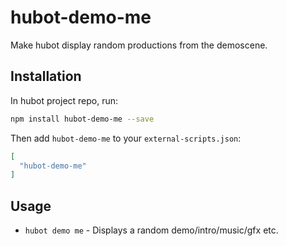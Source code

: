 # hubot-demo-me

Make hubot display random productions from the demoscene.

## Installation

In hubot project repo, run:

```sh
npm install hubot-demo-me --save
```

Then add `hubot-demo-me` to your `external-scripts.json`:

```json
[
  "hubot-demo-me"
]
```

## Usage

* `hubot demo me` - Displays a random demo/intro/music/gfx etc.
